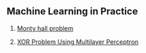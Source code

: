 ## Machine Learning in Practice

1. [Monty hall problem](./Monty_Hall_Problem.ipynb)

2. [XOR Problem Using Multilayer Perceptron](./Multilayer_Perceptron_for_XOR_Problem.ipynb)

